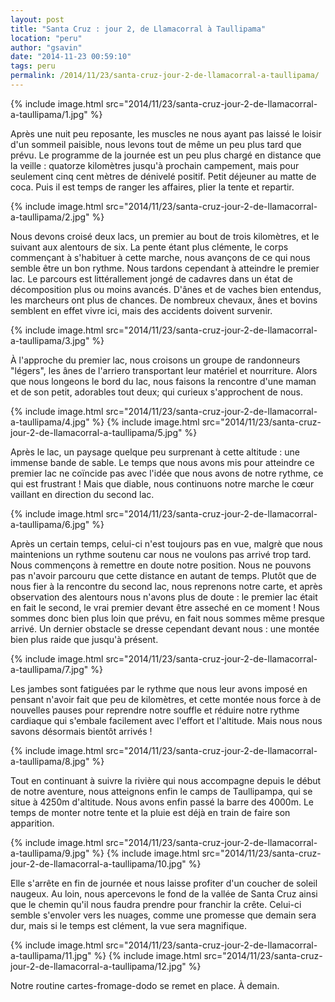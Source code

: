 ```yaml
---
layout: post
title: "Santa Cruz : jour 2, de Llamacorral à Taullipama"
location: "peru"
author: "gsavin"
date: "2014-11-23 00:59:10"
tags: peru
permalink: /2014/11/23/santa-cruz-jour-2-de-llamacorral-a-taullipama/
---
```

{% include image.html src="2014/11/23/santa-cruz-jour-2-de-llamacorral-a-taullipama/1.jpg" %}

Après une nuit peu reposante, les muscles ne nous ayant pas laissé le loisir d'un sommeil paisible, nous levons tout de même un peu plus tard que prévu. Le programme de la journée est un peu plus chargé en distance que la veille : quatorze kilomètres jusqu'à prochain campement, mais pour seulement cinq cent mètres de dénivelé positif. Petit déjeuner au matte de coca. Puis il est temps de ranger les affaires, plier la tente et repartir.

{% include image.html src="2014/11/23/santa-cruz-jour-2-de-llamacorral-a-taullipama/2.jpg" %}

Nous devons croisé deux lacs, un premier au bout de trois kilomètres, et le suivant aux alentours de six. La pente étant plus clémente, le corps commençant à s'habituer à cette marche, nous avançons de ce qui nous semble être un bon rythme. Nous tardons cependant à atteindre le premier lac. Le parcours est littérallement jongé de cadavres dans un état de décomposition plus ou moins avancés. D'ânes et de vaches bien entendus, les marcheurs ont plus de chances. De nombreux chevaux, ânes et bovins semblent en effet vivre ici, mais des accidents doivent survenir.

{% include image.html src="2014/11/23/santa-cruz-jour-2-de-llamacorral-a-taullipama/3.jpg" %}

À l'approche du premier lac, nous croisons un groupe de randonneurs "légers", les ânes de l'arriero transportant leur matériel et nourriture. Alors que nous longeons le bord du lac, nous faisons la rencontre d'une maman et de son petit, adorables tout deux; qui curieux s'approchent de nous.

{% include image.html src="2014/11/23/santa-cruz-jour-2-de-llamacorral-a-taullipama/4.jpg" %}
{% include image.html src="2014/11/23/santa-cruz-jour-2-de-llamacorral-a-taullipama/5.jpg" %}

Après le lac, un paysage quelque peu surprenant à cette altitude : une immense bande de sable. Le temps que nous avons mis pour atteindre ce premier lac ne coïncide pas avec l'idée que nous avons de notre rythme, ce qui est frustrant ! Mais que diable, nous continuons notre marche le cœur vaillant en direction du second lac.

{% include image.html src="2014/11/23/santa-cruz-jour-2-de-llamacorral-a-taullipama/6.jpg" %}

Après un certain temps, celui-ci n'est toujours pas en vue, malgrè que nous maintenions un rythme soutenu car nous ne voulons pas arrivé trop tard. Nous commençons à remettre en doute notre position. Nous ne pouvons pas n'avoir parcouru que cette distance en autant de temps. Plutôt que de nous fier à la rencontre du second lac, nous reprenons notre carte, et après observation des alentours nous n'avons plus de doute : le premier lac était en fait le second, le vrai premier devant être asseché en ce moment ! Nous sommes donc bien plus loin que prévu, en fait nous sommes même presque arrivé. Un dernier obstacle se dresse cependant devant nous : une montée bien plus raide que jusqu'à présent.

{% include image.html src="2014/11/23/santa-cruz-jour-2-de-llamacorral-a-taullipama/7.jpg" %}

Les jambes sont fatiguées par le rythme que nous leur avons imposé en pensant n'avoir fait que peu de kilomètres, et cette montée nous force à de nouvelles pauses pour reprendre notre souffle et réduire notre rythme cardiaque qui s'embale facilement avec l'effort et l'altitude. Mais nous nous savons désormais bientôt arrivés !

{% include image.html src="2014/11/23/santa-cruz-jour-2-de-llamacorral-a-taullipama/8.jpg" %}

Tout en continuant à suivre la rivière qui nous accompagne depuis le début de notre aventure, nous atteignons enfin le camps de Taullipampa, qui se situe à 4250m d'altitude. Nous avons enfin passé la barre des 4000m. Le temps de monter notre tente et la pluie est déjà en train de faire son apparition.

{% include image.html src="2014/11/23/santa-cruz-jour-2-de-llamacorral-a-taullipama/9.jpg" %}
{% include image.html src="2014/11/23/santa-cruz-jour-2-de-llamacorral-a-taullipama/10.jpg" %}

Elle s'arrête en fin de journée et nous laisse profiter d'un coucher de soleil naugeux. Au loin, nous apercevons le fond de la vallée de Santa Cruz ainsi que le chemin qu'il nous faudra prendre pour franchir la crête. Celui-ci semble s'envoler vers les nuages, comme une promesse que demain sera dur, mais si le temps est clément, la vue sera magnifique.

{% include image.html src="2014/11/23/santa-cruz-jour-2-de-llamacorral-a-taullipama/11.jpg" %}
{% include image.html src="2014/11/23/santa-cruz-jour-2-de-llamacorral-a-taullipama/12.jpg" %}

Notre routine cartes-fromage-dodo se remet en place. À demain.